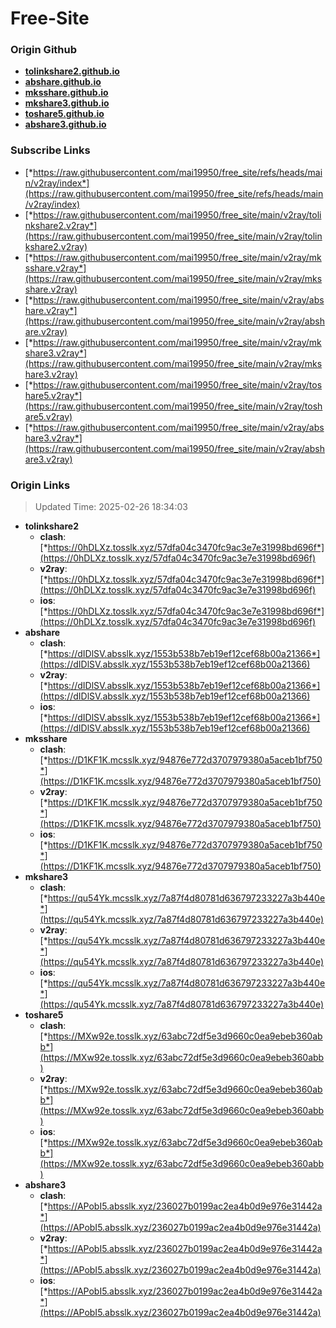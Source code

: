 # Free-Site

### Origin Github

- [**tolinkshare2.github.io**](https://github.com/tolinkshare2/tolinkshare2.github.io)
- [**abshare.github.io**](https://github.com/abshare/abshare.github.io)
- [**mksshare.github.io**](https://github.com/mksshare/mksshare.github.io)
- [**mkshare3.github.io**](https://github.com/mkshare3/mkshare3.github.io)
- [**toshare5.github.io**](https://github.com/toshare5/toshare5.github.io)
- [**abshare3.github.io**](https://github.com/abshare3/abshare3.github.io)

### Subscribe Links

- [*https://raw.githubusercontent.com/mai19950/free_site/refs/heads/main/v2ray/index*](https://raw.githubusercontent.com/mai19950/free_site/refs/heads/main/v2ray/index)
- [*https://raw.githubusercontent.com/mai19950/free_site/main/v2ray/tolinkshare2.v2ray*](https://raw.githubusercontent.com/mai19950/free_site/main/v2ray/tolinkshare2.v2ray)
- [*https://raw.githubusercontent.com/mai19950/free_site/main/v2ray/mksshare.v2ray*](https://raw.githubusercontent.com/mai19950/free_site/main/v2ray/mksshare.v2ray)
- [*https://raw.githubusercontent.com/mai19950/free_site/main/v2ray/abshare.v2ray*](https://raw.githubusercontent.com/mai19950/free_site/main/v2ray/abshare.v2ray)
- [*https://raw.githubusercontent.com/mai19950/free_site/main/v2ray/mkshare3.v2ray*](https://raw.githubusercontent.com/mai19950/free_site/main/v2ray/mkshare3.v2ray)
- [*https://raw.githubusercontent.com/mai19950/free_site/main/v2ray/toshare5.v2ray*](https://raw.githubusercontent.com/mai19950/free_site/main/v2ray/toshare5.v2ray)
- [*https://raw.githubusercontent.com/mai19950/free_site/main/v2ray/abshare3.v2ray*](https://raw.githubusercontent.com/mai19950/free_site/main/v2ray/abshare3.v2ray)

### Origin Links

> Updated Time: 2025-02-26 18:34:03

- **tolinkshare2**
  - **clash**: [*https://0hDLXz.tosslk.xyz/57dfa04c3470fc9ac3e7e31998bd696f*](https://0hDLXz.tosslk.xyz/57dfa04c3470fc9ac3e7e31998bd696f)
  - **v2ray**: [*https://0hDLXz.tosslk.xyz/57dfa04c3470fc9ac3e7e31998bd696f*](https://0hDLXz.tosslk.xyz/57dfa04c3470fc9ac3e7e31998bd696f)
  - **ios**: [*https://0hDLXz.tosslk.xyz/57dfa04c3470fc9ac3e7e31998bd696f*](https://0hDLXz.tosslk.xyz/57dfa04c3470fc9ac3e7e31998bd696f)
- **abshare**
  - **clash**: [*https://dIDlSV.absslk.xyz/1553b538b7eb19ef12cef68b00a21366*](https://dIDlSV.absslk.xyz/1553b538b7eb19ef12cef68b00a21366)
  - **v2ray**: [*https://dIDlSV.absslk.xyz/1553b538b7eb19ef12cef68b00a21366*](https://dIDlSV.absslk.xyz/1553b538b7eb19ef12cef68b00a21366)
  - **ios**: [*https://dIDlSV.absslk.xyz/1553b538b7eb19ef12cef68b00a21366*](https://dIDlSV.absslk.xyz/1553b538b7eb19ef12cef68b00a21366)
- **mksshare**
  - **clash**: [*https://D1KF1K.mcsslk.xyz/94876e772d3707979380a5aceb1bf750*](https://D1KF1K.mcsslk.xyz/94876e772d3707979380a5aceb1bf750)
  - **v2ray**: [*https://D1KF1K.mcsslk.xyz/94876e772d3707979380a5aceb1bf750*](https://D1KF1K.mcsslk.xyz/94876e772d3707979380a5aceb1bf750)
  - **ios**: [*https://D1KF1K.mcsslk.xyz/94876e772d3707979380a5aceb1bf750*](https://D1KF1K.mcsslk.xyz/94876e772d3707979380a5aceb1bf750)
- **mkshare3**
  - **clash**: [*https://qu54Yk.mcsslk.xyz/7a87f4d80781d636797233227a3b440e*](https://qu54Yk.mcsslk.xyz/7a87f4d80781d636797233227a3b440e)
  - **v2ray**: [*https://qu54Yk.mcsslk.xyz/7a87f4d80781d636797233227a3b440e*](https://qu54Yk.mcsslk.xyz/7a87f4d80781d636797233227a3b440e)
  - **ios**: [*https://qu54Yk.mcsslk.xyz/7a87f4d80781d636797233227a3b440e*](https://qu54Yk.mcsslk.xyz/7a87f4d80781d636797233227a3b440e)
- **toshare5**
  - **clash**: [*https://MXw92e.tosslk.xyz/63abc72df5e3d9660c0ea9ebeb360abb*](https://MXw92e.tosslk.xyz/63abc72df5e3d9660c0ea9ebeb360abb)
  - **v2ray**: [*https://MXw92e.tosslk.xyz/63abc72df5e3d9660c0ea9ebeb360abb*](https://MXw92e.tosslk.xyz/63abc72df5e3d9660c0ea9ebeb360abb)
  - **ios**: [*https://MXw92e.tosslk.xyz/63abc72df5e3d9660c0ea9ebeb360abb*](https://MXw92e.tosslk.xyz/63abc72df5e3d9660c0ea9ebeb360abb)
- **abshare3**
  - **clash**: [*https://APobI5.absslk.xyz/236027b0199ac2ea4b0d9e976e31442a*](https://APobI5.absslk.xyz/236027b0199ac2ea4b0d9e976e31442a)
  - **v2ray**: [*https://APobI5.absslk.xyz/236027b0199ac2ea4b0d9e976e31442a*](https://APobI5.absslk.xyz/236027b0199ac2ea4b0d9e976e31442a)
  - **ios**: [*https://APobI5.absslk.xyz/236027b0199ac2ea4b0d9e976e31442a*](https://APobI5.absslk.xyz/236027b0199ac2ea4b0d9e976e31442a)
